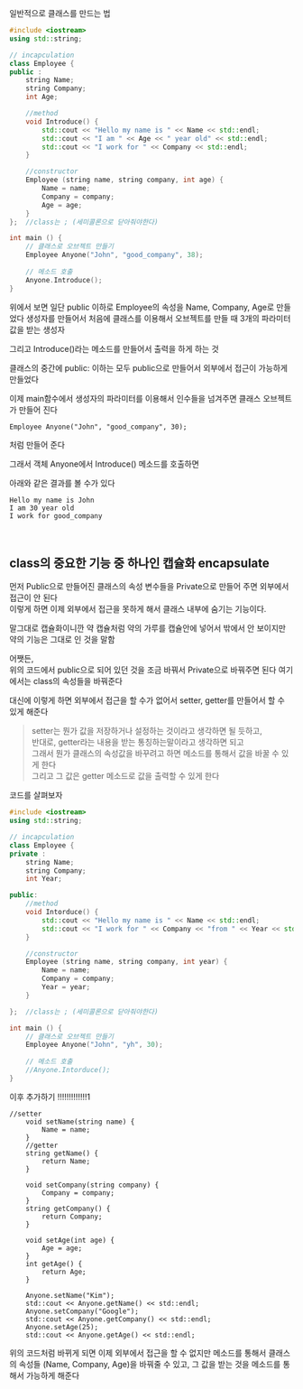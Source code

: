 일반적으로 클래스를 만드는 법

```cpp
#include <iostream>
using std::string;

// incapculation
class Employee {
public :
    string Name;
    string Company;
    int Age;

    //method
    void Introduce() {
        std::cout << "Hello my name is " << Name << std::endl;
        std::cout << "I am " << Age << " year old" << std::endl;
        std::cout << "I work for " << Company << std::endl;
    }

    //constructor
    Employee (string name, string company, int age) {
        Name = name;
        Company = company;
        Age = age;
    }
};  //class는 ; (세미콜론으로 닫아줘야한다)

int main () {
    // 클래스로 오브젝트 만들기
    Employee Anyone("John", "good_company", 38);
    
    // 메소드 호출
    Anyone.Introduce();
}
```

위에서 보면 일단 public 이하로 Employee의 속성을 Name, Company, Age로 만들었다
생성자를 만들어서 처음에 클래스를 이용해서 오브젝트를 만들 때 3개의 파라미터 값을 받는 생성자

그리고 Introduce()라는 메소드를 만들어서 출력을 하게 하는 것

클래스의 중간에 public: 이하는 모두 public으로 만들어서 외부에서 접근이 가능하게 만들었다

이제 main함수에서 생성자의 파라미터를 이용해서 인수들을 넘겨주면 클래스 오브젝트가 만들어 진다

```
Employee Anyone("John", "good_company", 30);
```
처럼 만들어 준다

그래서 객체 Anyone에서 Introduce() 메소드를 호출하면

아래와 같은 결과를 볼 수가 있다
```
Hello my name is John
I am 30 year old
I work for good_company
```

<br/>

## class의 중요한 기능 중 하나인 캡슐화 encapsulate

먼저 Public으로 만들어진 클래스의 속성 변수들을 Private으로 만들어 주면 외부에서 접근이 안 된다  
이렇게 하면 이제 외부에서 접근을 못하게 해서 클래스 내부에 숨기는 기능이다. 

말그대로 캡슐화이니깐 약 캡슐처럼 약의 가루를 캡슐안에 넣어서 밖에서 안 보이지만 약의 기능은 그대로 인 것을 말함

어쨋든,   
위의 코드에서 public으로 되어 있던 것을 조금 바꿔서 Private으로 바꿔주면 된다
여기에서는 class의 속성들을 바꿔준다 

대신에 이렇게 하면 외부에서 접근을 할 수가 없어서 setter, getter를 만들어서 할 수 있게 해준다

> setter는 뭔가 값을 저장하거나 설정하는 것이라고 생각하면 될 듯하고,  
반대로, getter라는 내용을 받는 통칭하는말이라고 생각하면 되고     
그래서 뭔가 클래스의 속성값을 바꾸려고 하면 메소드를 통해서 값을 바꿀 수 있게 한다    
그리고 그 값은 getter 메소드로 값을 출력할 수 있게 한다  

코드를 살펴보자

```cpp
#include <iostream>
using std::string;

// incapculation
class Employee {
private :
    string Name;
    string Company;
    int Year;

public:
    //method
    void Intorduce() {
        std::cout << "Hello my name is " << Name << std::endl;
        std::cout << "I work for " << Company << "from " << Year << std::endl;
    }

    //constructor
    Employee (string name, string company, int year) {
        Name = name;
        Company = company;
        Year = year;
    }

};  //class는 ; (세미콜론으로 닫아줘야한다)

int main () {
    // 클래스로 오브젝트 만들기
    Employee Anyone("John", "yh", 30);
    
    // 메소드 호출
    //Anyone.Intorduce();
}
```

이후 추가하기 !!!!!!!!!!!!!1


```
//setter
    void setName(string name) {
        Name = name;
    }
    //getter
    string getName() {
        return Name;
    }

    void setCompany(string company) {
        Company = company;
    }
    string getCompany() {
        return Company;
    }

    void setAge(int age) {
        Age = age;
    }
    int getAge() {
        return Age;
    }

    Anyone.setName("Kim");
    std::cout << Anyone.getName() << std::endl;
    Anyone.setCompany("Google");
    std::cout << Anyone.getCompany() << std::endl;
    Anyone.setAge(25); 
    std::cout << Anyone.getAge() << std::endl; 
```

위의 코드처럼 바뀌게 되면 이제 외부에서 접근을 할 수 없지만 메소드를 통해서 
클래스의 속성들 (Name, Company, Age)을 바꿔줄 수 있고, 그 값을 받는 것을 메소드를 통해서 가능하게 해준다




